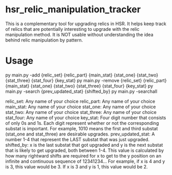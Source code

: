 # hsr_relic_manipulation_tracker
This is a complementary tool for upgrading relics in HSR. It helps keep track of relics that are potentially interesting to upgrade with the relic manipulation method. It is NOT usable without understanding the idea behind relic manipulation by pattern.

# Usage
py main.py -add {relic_set} {relic_part} {main_stat} {stat_one} {stat_two} {stat_three} {stat_four} {key_stat}
py main.py -remove {relic_set} {relic_part} {main_stat} {stat_one} {stat_two} {stat_three} {stat_four} {key_stat}
py main.py -search {prev_updated_stat} {shifted_by}
py main.py -searchall

relic_set: Any name of your choice
relic_part: Any name of your choice
main_stat: Any name of your choice
stat_one: Any name of your choice
stat_two: Any name of your choice
stat_three: Any name of your choice
stat_four: Any name of your choice
key_stat: Four digit number that consists of only 0s and 1s. Each digit represent whether or not the corresponding substat is important. For example, 1010 means the first and third substat (stat_one and stat_three) are desirable upgrades.
prev_updated_stat: A number 1-4 that represent the LAST substat that was just upgraded.
shifted_by: x is the last substat that got upgraded and y is the next substat that is likely to get upgraded, both between 1-4. This value is calculated by how many rightward shifts are required for x to get to the y position on an infinite and continuous sequence of 12341234... For example, if x is 4 and y is 3, this value would be 3. If x is 3 and y is 1, this value would be 2.

